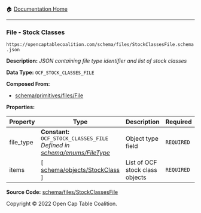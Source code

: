 :house: [Documentation Home](https://naveedn.github.io/Open-Cap-Format-OCF)

---

### File - Stock Classes

`https://opencaptablecoalition.com/schema/files/StockClassesFile.schema.json`

**Description:** _JSON containing file type identifier and list of stock classes_

**Data Type:** `OCF_STOCK_CLASSES_FILE`

**Composed From:**

- [schema/primitives/files/File](https://naveedn.github.io/Open-Cap-Format-OCF/schema/primitives/files/File)

**Properties:**

| Property  | Type                                                                                                                                                 | Description                     | Required   |
| --------- | ---------------------------------------------------------------------------------------------------------------------------------------------------- | ------------------------------- | ---------- |
| file_type | **Constant:** `OCF_STOCK_CLASSES_FILE`</br>_Defined in [schema/enums/FileType](https://naveedn.github.io/Open-Cap-Format-OCF/schema/enums/FileType)_ | Object type field               | `REQUIRED` |
| items     | [ [schema/objects/StockClass](https://naveedn.github.io/Open-Cap-Format-OCF/schema/objects/StockClass) ]                                             | List of OCF stock class objects | `REQUIRED` |

**Source Code:** [schema/files/StockClassesFile](https://github.com/Open-Cap-Table-Coalition/Open-Cap-Format-OCF/blob/main/schema/files/StockClassesFile.schema.json)

Copyright © 2022 Open Cap Table Coalition.
